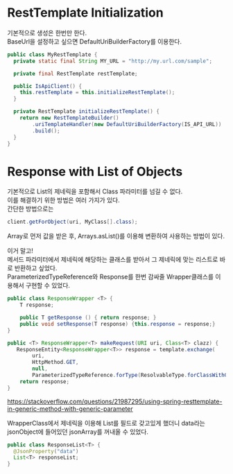# RestTemplate Initialization
기본적으로 생성은 한번만 한다.   
BaseUrl을 설정하고 싶으면 DefaultUriBuilderFactory를 이용한다.   
```java
public class MyRestTemplate {
  private static final String MY_URL = "http://my.url.com/sample";

  private final RestTemplate restTemplate;

  public IsApiClient() {
    this.restTemplate = this.initializeRestTemplate();
  }

  private RestTemplate initializeRestTemplate() {
    return new RestTemplateBuilder()
        .uriTemplateHandler(new DefaultUriBuilderFactory(IS_API_URL))
        .build();
  }
}
```

# Response with List of Objects
기본적으로 List의 제네릭을 포함해서 Class 파라미터를 넘길 수 없다.   
이를 해결하기 위한 방법은 여러 가지가 있다.   
간단한 방법으로는   
```java
client.getForObject(uri, MyClass[].class);
```   
Array로 먼저 값을 받은 후, Arrays.asList()를 이용해 변환하여 사용하는 방법이 있다.   

이거 말고!   
메서드 파라미터에서 제네릭에 해당하는 클래스를 받아서 그 제네릭에 맞는 리스트로 바로 반환하고 싶었다.   
ParameterizedTypeReference와 Response를 한번 감싸줄 Wrapper클래스를 이용해서 구현할 수 있었다.   
```java
public class ResponseWrapper <T> {
    T response;

    public T getResponse () { return response; }
    public void setResponse(T response) {this.response = response;}
}
```   
```java
public <T> ResponseWrapper<T> makeRequest(URI uri, Class<T> clazz) {
   ResponseEntity<ResponseWrapper<T>> response = template.exchange(
        uri,
        HttpMethod.GET,
        null,
        ParameterizedTypeReference.forType(ResolvableType.forClassWithGenerics(ResponseWrapper.class, clazz).getType()));
    return response;
}
```   
https://stackoverflow.com/questions/21987295/using-spring-resttemplate-in-generic-method-with-generic-parameter

WrapperClass에서 제네릭을 이용해 List를 필드로 갖고있게 했더니 data라는 jsonObject에 들어있던 jsonArray를 꺼내올 수 있었다.   
```java
public class ResponseList<T> {
  @JsonProperty("data")
  List<T> responseList;
}
```

